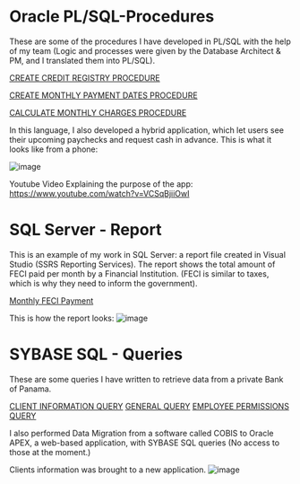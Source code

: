 # Oracle PL/SQL-Procedures
These are some of the procedures I have developed in PL/SQL with the help of my team (Logic and processes were given by the Database Architect & PM, and I translated them into PL/SQL). 

[CREATE CREDIT REGISTRY PROCEDURE](https://github.com/danielaholguini/SQL-Projects/blob/main/CREATE%20A%20CREDIT%20REGISTRY.sql)

[CREATE MONTHLY PAYMENT DATES PROCEDURE](https://github.com/danielaholguini/SQL-Projects/blob/main/CREATE%20MONTHLY%20PAYMENT%20DATES%20%20PROCEDURE.sql)

[CALCULATE MONTHLY CHARGES PROCEDURE](https://github.com/danielaholguini/SQL-Projects/blob/main/CALCULATE%20MONTHLY%20CHARGES%20PROCEDURE.sql)

In this language, I also developed a hybrid application, which let users see their upcoming paychecks and request cash in advance. 
This is what it looks like from a phone:

![image](https://user-images.githubusercontent.com/106038804/169721912-b237305b-5af4-4bca-bc4d-2418b1427955.png)

Youtube Video Explaining the purpose of the app: 
https://www.youtube.com/watch?v=VCSqBjiiOwI


# SQL Server - Report
This is an example of my work in SQL Server: a report file created in Visual Studio (SSRS Reporting Services). 
The report shows the total amount of FECI paid per month by a Financial Institution. (FECI is similar to taxes, which is why they need to inform the government).

[Monthly FECI Payment](https://github.com/danielaholguini/SQL-Projects/tree/main/FECIV5)

This is how the report looks:
![image](https://user-images.githubusercontent.com/106038804/169720722-a8ec1508-260d-41eb-b396-cfaa89570f72.png)


# SYBASE SQL - Queries
These are some queries I have written to retrieve data from a private Bank of Panama.

[CLIENT INFORMATION QUERY](https://github.com/danielaholguini/SQL-Projects/blob/main/CLIENT%20INFORMATION%20QUERY.sql)
[GENERAL QUERY](https://github.com/danielaholguini/SQL-Projects/blob/main/GENERAL%20QUERY.sql)
[EMPLOYEE PERMISSIONS QUERY](https://github.com/danielaholguini/SQL-Projects/blob/main/EMPLOYEE%20PERMISSIONS%20QUERY.sql)

I also performed Data Migration from a software called COBIS to Oracle APEX, a web-based application, with SYBASE SQL queries (No access to those at the moment.)

Clients information was brought to a new application.
![image](https://user-images.githubusercontent.com/106038804/169721192-6de6d78b-7af9-49a1-adf6-3ec901f149b5.png)


